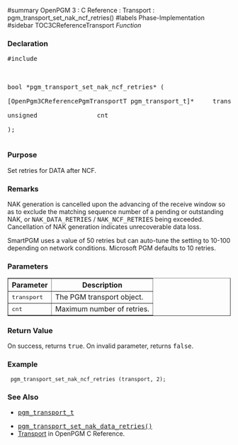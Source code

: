 ﻿#summary OpenPGM 3 : C Reference : Transport : pgm\_transport\_set\_nak\_ncf\_retries()
#labels Phase-Implementation
#sidebar TOC3CReferenceTransport
_Function_
### Declaration ###
<pre>
#include <pgm/pgm.h><br>
<br>
bool *pgm_transport_set_nak_ncf_retries* (<br>
[OpenPgm3CReferencePgmTransportT pgm_transport_t]*     transport,<br>
unsigned                cnt<br>
);<br>
</pre>

### Purpose ###
Set retries for DATA after NCF.

### Remarks ###
NAK generation is cancelled upon the advancing of the receive window so as to exclude the matching sequence number of a pending or outstanding NAK, or <tt>NAK_DATA_RETRIES</tt> / <tt>NAK_NCF_RETRIES</tt> being exceeded.  Cancellation of NAK generation indicates unrecoverable data loss.

SmartPGM uses a value of 50 retries but can auto-tune the setting to 10-100 depending on network conditions.  Microsoft PGM defaults to 10 retries.

### Parameters ###
<table cellpadding='5' border='1' cellspacing='0'>
<tr>
<th>Parameter</th>
<th>Description</th>
</tr>
<tr>
<td><tt>transport</tt></td>
<td>The PGM transport object.</td>
</tr><tr>
<td><tt>cnt</tt></td>
<td>Maximum number of retries.</td>
</tr>
</table>


### Return Value ###
On success, returns <tt>true</tt>.  On invalid parameter, returns <tt>false</tt>.

### Example ###
```
 pgm_transport_set_nak_ncf_retries (transport, 2);
```

### See Also ###
  * <tt><a href='OpenPgm3CReferencePgmTransportT.md'>pgm_transport_t</a></tt><br>
<ul><li><tt><a href='OpenPgm3CReferencePgmTransportSetNakDataRetries.md'>pgm_transport_set_nak_data_retries()</a></tt><br>
</li><li><a href='OpenPgm3CReferenceTransport.md'>Transport</a> in OpenPGM C Reference.